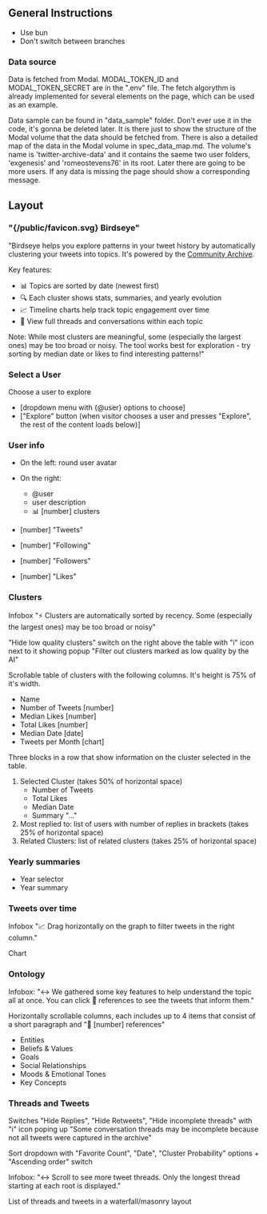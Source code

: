 ## General Instructions

- Use bun
- Don't switch between branches

### Data source

Data is fetched from Modal. MODAL_TOKEN_ID and MODAL_TOKEN_SECRET are in the ".env" file. The fetch algorythm is already implemented for several elements on the page, which can be used as an example.

Data sample can be found in "data_sample" folder. Don't ever use it in the code, it's gonna be deleted later. It is there just to show the structure of the Modal volume that the data should be fetched from. There is also a detailed map of the data in the Modal volume in spec_data_map.md. The volume's name is 'twitter-archive-data' and it contains the saeme two user folders, 'exgenesis' and 'romeostevens76' in its root. Later there are going to be more users. If any data is missing the page should show a corresponding message.

## Layout

### "{/public/favicon.svg} Birdseye"

"Birdseye helps you explore patterns in your tweet history by automatically clustering your tweets into topics. It's powered by the [Community Archive](https://www.community-archive.org/).

Key features:
- 📊 Topics are sorted by date (newest first)
- 🔍 Each cluster shows stats, summaries, and yearly evolution
- 📈 Timeline charts help track topic engagement over time
- 🧵 View full threads and conversations within each topic

Note: While most clusters are meaningful, some (especially the largest ones) may be too broad or noisy. The tool works best for exploration - try sorting by median date or likes to find interesting patterns!"

### Select a User

Choose a user to explore
- [dropdown menu with {@user} options to choose]
- ["Explore" button (when visitor chooses a user and presses "Explore", the rest of the content loads below)]

### User info

- On the left: round user avatar
- On the right:
    - @user
    - user description
    - 📊 [number] clusters
    
- [number] "Tweets"
- [number] "Following"
- [number] "Followers"
- [number] "Likes"

### Clusters

Infobox "⚡ Clusters are automatically sorted by recency. Some (especially the largest ones) may be too broad or noisy"

"Hide low quality clusters" switch on the right above the table with "i" icon next to it showing popup "Filter out clusters marked as low quality by the AI"

Scrollable table of clusters with the following columns. It's height is 75% of it's width.
- Name
- Number of Tweets [number]
- Median Likes [number]
- Total Likes [number]
- Median Date [date]
- Tweets per Month [chart]

Three blocks in a row that show information on the cluster selected in the table.
1. Selected Cluster (takes 50% of horizontal space)
    - Number of Tweets
    - Total Likes
    - Median Date
    - Summary "..."
2. Most replied to: list of users with number of replies in brackets (takes 25% of horizontal space)
3. Related Clusters: list of related clusters (takes 25% of horizontal space)

### Yearly summaries

- Year selector
- Year summary

### Tweets over time

Infobox "📈 Drag horizontally on the graph to filter tweets in the right column."

Chart

### Ontology

Infobox: "↔️ We gathered some key features to help understand the topic all at once. You can click 🔗 references to see the tweets that inform them."

Horizontally scrollable columns, each includes up to 4 items that consist of a short paragraph and "🔗 [number] references"
- Entities
- Beliefs & Values
- Goals
- Social Relationships
- Moods & Emotional Tones
- Key Concepts

### Threads and Tweets

Switches "Hide Replies", "Hide Retweets", "Hide incomplete threads" with "i" icon poping up "Some conversation threads may be incomplete because not all tweets were captured in the archive"

Sort dropdown with "Favorite Count", "Date", "Cluster Probability" options + "Ascending order" switch

Infobox: "↔️ Scroll to see more tweet threads. Only the longest thread starting at each root is displayed."

List of threads and tweets in a waterfall/masonry layout